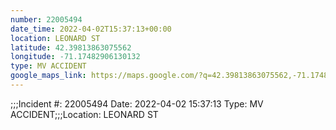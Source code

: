 ```yaml
---
number: 22005494
date_time: 2022-04-02T15:37:13+00:00
location: LEONARD ST
latitude: 42.39813863075562
longitude: -71.17482906130132
type: MV ACCIDENT
google_maps_link: https://maps.google.com/?q=42.39813863075562,-71.17482906130132
---
```


;;;Incident #: 22005494  Date: 2022-04-02 15:37:13   Type: MV ACCIDENT;;;Location: LEONARD ST
